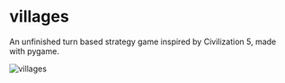# villages
An unfinished turn based strategy game inspired by Civilization 5, made with pygame.

![villages](https://user-images.githubusercontent.com/89947900/220327513-dc4b19c0-32bc-40ad-9995-2baf0e3b284f.jpg)
